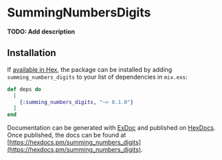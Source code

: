 # SummingNumbersDigits

**TODO: Add description**

## Installation

If [available in Hex](https://hex.pm/docs/publish), the package can be installed
by adding `summing_numbers_digits` to your list of dependencies in `mix.exs`:

```elixir
def deps do
  [
    {:summing_numbers_digits, "~> 0.1.0"}
  ]
end
```

Documentation can be generated with [ExDoc](https://github.com/elixir-lang/ex_doc)
and published on [HexDocs](https://hexdocs.pm). Once published, the docs can
be found at [https://hexdocs.pm/summing_numbers_digits](https://hexdocs.pm/summing_numbers_digits).

